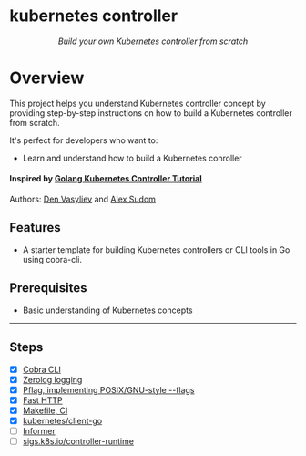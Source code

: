 # kubernetes controller

<div align="center">
  <p><em>Build your own Kubernetes controller from scratch</em></p>
</div>

# Overview
This project helps you understand Kubernetes controller concept by providing step-by-step instructions on how to build a Kubernetes controller from scratch. 

It's perfect for developers who want to:
- Learn and understand how to build a Kubernetes conroller

#### Inspired by [Golang Kubernetes Controller Tutorial](https://github.com/den-vasyliev/k8s-controller-tutorial-ref)
Authors: [Den Vasyliev](https://github.com/den-vasyliev) and [Alex Sudom](https://github.com/Alex0M)

## Features
- A starter template for building Kubernetes controllers or CLI tools in Go using cobra-cli.

## Prerequisites
- Basic understanding of Kubernetes concepts

---

## Steps
- [x] [Cobra CLI](docs/cobra-cli/README.md)
- [x] [Zerolog logging](docs/zerolog-logging/README.md)
- [x] [Pflag, implementing POSIX/GNU-style --flags]()
- [x] [Fast HTTP](docs/fast-http-server/README.md)
- [x] [Makefile, CI](docs/ci/README.md)
- [x] [kubernetes/client-go](docs/go-client/README.md)
- [ ] [Informer]()
- [ ] [sigs.k8s.io/controller-runtime]()